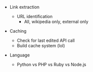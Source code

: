 - Link extraction
	- URL identification
		- All, wikipedia only, external only

- Caching
	- Check for last edited API call
	- Build cache system (lol)

- Language
	- Python vs PHP vs Ruby vs Node.js
